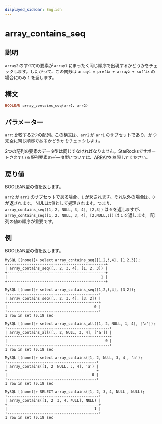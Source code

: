 ```yaml
---
displayed_sidebar: English
---
```


# array_contains_seq

## 説明

`array2` のすべての要素が `array1` にまったく同じ順序で出現するかどうかをチェックします。したがって、この関数は `array1 = prefix + array2 + suffix` の場合にのみ `1` を返します。

## 構文

~~~Haskell
BOOLEAN array_contains_seq(arr1, arr2)
~~~

## パラメーター

`arr`: 比較する2つの配列。この構文は、`arr2` が `arr1` のサブセットであり、かつ完全に同じ順序であるかどうかをチェックします。

2つの配列の要素のデータ型は同じでなければなりません。StarRocksでサポートされている配列要素のデータ型については、[ARRAY](../../../sql-reference/sql-statements/data-types/Array.md)を参照してください。

## 戻り値

BOOLEAN型の値を返します。

`arr2` が `arr1` のサブセットである場合、`1` が返されます。それ以外の場合は、`0` が返されます。
NULLは値として処理されます。つまり、`array_contains_seq([1, 2, NULL, 3, 4], [2,3])` は `0` を返しますが、`array_contains_seq([1, 2, NULL, 3, 4], [2,NULL,3])` は `1` を返します。
配列の値の順序が重要です。

## 例

BOOLEAN型の値を返します。

```Plaintext
MySQL [(none)]> select array_contains_seq([1,2,3,4], [1,2,3]);
+---------------------------------------------+
| array_contains_seq([1, 2, 3, 4], [1, 2, 3]) |
+---------------------------------------------+
|                                           1 |
+---------------------------------------------+
```

```Plaintext
MySQL [(none)]> select array_contains_seq([1,2,3,4], [3,2]);
+------------------------------------------+
| array_contains_seq([1, 2, 3, 4], [3, 2]) |
+------------------------------------------+
|                                        0 |
+------------------------------------------+
1 row in set (0.18 sec)
```

```Plaintext
MySQL [(none)]> select array_contains_all([1, 2, NULL, 3, 4], ['a']);
+-----------------------------------------------+
| array_contains_all([1, 2, NULL, 3, 4], ['a']) |
+-----------------------------------------------+
|                                             0 |
+-----------------------------------------------+
1 row in set (0.18 sec)
```

```Plaintext
MySQL [(none)]> select array_contains([1, 2, NULL, 3, 4], 'a');
+-----------------------------------------+
| array_contains([1, 2, NULL, 3, 4], 'a') |
+-----------------------------------------+
|                                       0 |
+-----------------------------------------+
1 row in set (0.18 sec)
```
```Plaintext
MySQL [(none)]> SELECT array_contains([1, 2, 3, 4, NULL], NULL);
+------------------------------------------+
| array_contains([1, 2, 3, 4, NULL], NULL) |
+------------------------------------------+
|                                        1 |
+------------------------------------------+
1 row in set (0.18 sec)
```